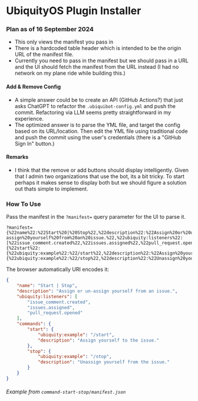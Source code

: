 # UbiquityOS Plugin Installer

### Plan as of 16 September 2024

- This only views the manifest you pass in
- There is a hardcoded table header which is intended to be the origin URL of the manifest file.
- Currently you need to pass in the manifest but we should pass in a URL and the UI should fetch the manifest from the URL instead (I had no network on my plane ride while building this.)

#### Add & Remove Config

- A simple answer could be to create an API (GitHub Actions?) that just asks ChatGPT to refactor the `.ubiquibot-config.yml` and push the commit. Refactoring via LLM seems pretty straightforward in my experience.
- The optimized answer is to parse the YML file, and target the config based on its URL/location. Then edit the YML file using traditional code and push the commit using the user's credentials (there is a "GitHub Sign In" button.)

#### Remarks

- I think that the remove or add buttons should display intelligently. Given that I admin two organizations that use the bot, its a bit tricky. To start perhaps it makes sense to display both but we should figure a solution out thats simple to implement.

### How To Use

Pass the manifest in the `?manifest=` query parameter for the UI to parse it.

```
?manifest={%22name%22:%22Start%20|%20Stop%22,%22description%22:%22Assign%20or%20un-assign%20yourself%20from%20an%20issue.%22,%22ubiquity:listeners%22:[%22issue_comment.created%22,%22issues.assigned%22,%22pull_request.opened%22%20],%22commands%22:{%22start%22:{%22ubiquity:example%22:%22/start%22,%22description%22:%22Assign%20yourself%20to%20the%20issue.%22},%22stop%22:{%22ubiquity:example%22:%22/stop%22,%22description%22:%22Unassign%20yourself%20from%20the%20issue.%22}}}
```

The browser automatically URI encodes it:

```json
{
    "name": "Start | Stop",
    "description": "Assign or un-assign yourself from an issue.",
    "ubiquity:listeners": [
        "issue_comment.created",
        "issues.assigned",
        "pull_request.opened"
    ],
    "commands": {
        "start": {
            "ubiquity:example": "/start",
            "description": "Assign yourself to the issue."
        },
        "stop": {
            "ubiquity:example": "/stop",
            "description": "Unassign yourself from the issue."
        }
    }
}
```
###### Example from `command-start-stop/manifest.json`
